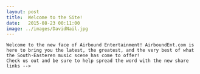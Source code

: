 ```yaml
---
layout: post
title:  Welcome to the Site!
date:   2015-08-23 00:11:00
image: ../images/DavidNail.jpg
---
```


	Welcome to the new face of Airbound Entertainment! AirboundEnt.com is here to bring you the latest, the greatest, and the very best of what the South-Easteren music scene has come to offer! 
	Check us out and be sure to help spread the word with the new share links -->